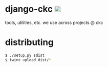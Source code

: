 django-ckc [<img src="https://ckcollab.com/assets/images/badges/pink_logo.svg" alt="CKC" height="20">](https://ckcollab.com)
==========
tools, utilities, etc. we use across projects @ ckc


# distributing

```bash
$ ./setup.py sdist
$ twine upload dist/*
```
